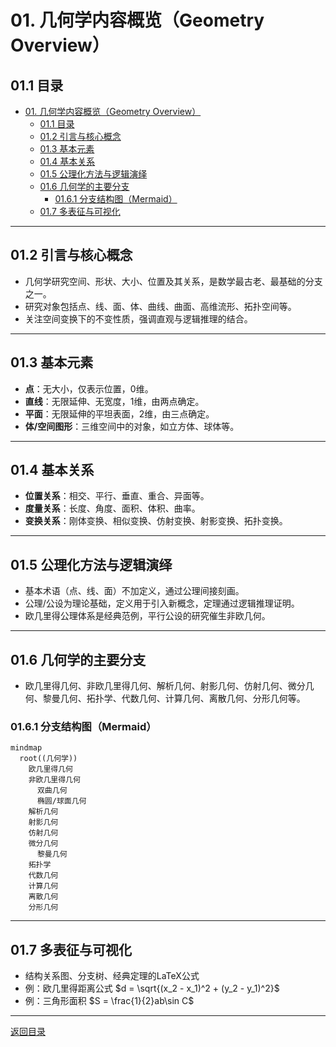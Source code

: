 # 01. 几何学内容概览（Geometry Overview）

## 01.1 目录

- [01. 几何学内容概览（Geometry Overview）](#01-几何学内容概览geometry-overview)
  - [01.1 目录](#011-目录)
  - [01.2 引言与核心概念](#012-引言与核心概念)
  - [01.3 基本元素](#013-基本元素)
  - [01.4 基本关系](#014-基本关系)
  - [01.5 公理化方法与逻辑演绎](#015-公理化方法与逻辑演绎)
  - [01.6 几何学的主要分支](#016-几何学的主要分支)
    - [01.6.1 分支结构图（Mermaid）](#0161-分支结构图mermaid)
  - [01.7 多表征与可视化](#017-多表征与可视化)

---

## 01.2 引言与核心概念

- 几何学研究空间、形状、大小、位置及其关系，是数学最古老、最基础的分支之一。
- 研究对象包括点、线、面、体、曲线、曲面、高维流形、拓扑空间等。
- 关注空间变换下的不变性质，强调直观与逻辑推理的结合。

---

## 01.3 基本元素

- **点**：无大小，仅表示位置，0维。
- **直线**：无限延伸、无宽度，1维，由两点确定。
- **平面**：无限延伸的平坦表面，2维，由三点确定。
- **体/空间图形**：三维空间中的对象，如立方体、球体等。

---

## 01.4 基本关系

- **位置关系**：相交、平行、垂直、重合、异面等。
- **度量关系**：长度、角度、面积、体积、曲率。
- **变换关系**：刚体变换、相似变换、仿射变换、射影变换、拓扑变换。

---

## 01.5 公理化方法与逻辑演绎

- 基本术语（点、线、面）不加定义，通过公理间接刻画。
- 公理/公设为理论基础，定义用于引入新概念，定理通过逻辑推理证明。
- 欧几里得公理体系是经典范例，平行公设的研究催生非欧几何。

---

## 01.6 几何学的主要分支

- 欧几里得几何、非欧几里得几何、解析几何、射影几何、仿射几何、微分几何、黎曼几何、拓扑学、代数几何、计算几何、离散几何、分形几何等。

### 01.6.1 分支结构图（Mermaid）

```mermaid
mindmap
  root((几何学))
    欧几里得几何
    非欧几里得几何
      双曲几何
      椭圆/球面几何
    解析几何
    射影几何
    仿射几何
    微分几何
      黎曼几何
    拓扑学
    代数几何
    计算几何
    离散几何
    分形几何
```

---

## 01.7 多表征与可视化

- 结构关系图、分支树、经典定理的LaTeX公式
- 例：欧几里得距离公式 $d = \sqrt{(x_2 - x_1)^2 + (y_2 - y_1)^2}$
- 例：三角形面积 $S = \frac{1}{2}ab\sin C$

---

[返回目录](#011-目录)
